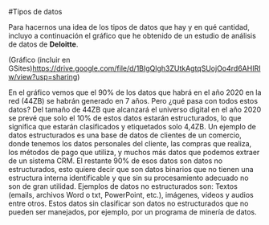 #Tipos de datos

Para hacernos una idea de los tipos de datos que hay y en qué cantidad, incluyo a continuación el gráfico que he obtenido de un estudio de análisis de datos de **Deloitte**.
 
(Gráfico (incluir en GSites)https://drive.google.com/file/d/1BIgQlgh3ZUtkAgtqSUojOo4rd6AHIRIw/view?usp=sharing)

En el gráfico vemos que el 90% de los datos que habrá en el año 2020 en la red (44ZB) se habrán generado en 7 años. Pero ¿qué pasa con todos estos datos? Del tamaño de 44ZB que alcanzará el universo digital en el año 2020 se prevé que solo el 10% de estos datos estarán estructurados, lo que significa que estarán clasificados y etiquetados solo 4,4ZB.
Un ejemplo de datos estructurados es una base de datos de clientes de un comercio, donde tenemos los datos personales del cliente, las compras que realiza, los métodos de pago que utiliza, y muchos más datos que podemos extraer de un sistema CRM.
El restante 90% de esos datos son datos no estructurados, esto quiere decir que son datos binarios que no tienen una estructura interna identificable y que sin su procesamiento adecuado no son de gran utilidad.
Ejemplos de datos no estructurados son:
Textos (emails, archivos Word o txt, PowerPoint, etc.), imágenes, videos y audios entre otros. Estos datos sin clasificar son datos no estructurados que no pueden ser manejados, por ejemplo, por un programa de minería de datos.
